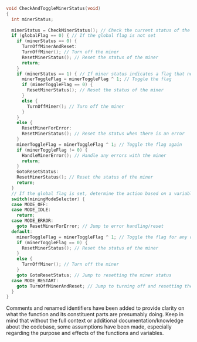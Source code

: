 ```c
void CheckAndToggleMinerStatus(void)
{
  int minerStatus;
  
  minerStatus = CheckMinerStatus(); // Check the current status of the miner
  if (globalFlag == 0) { // If the global flag is not set
    if (minerStatus == 0) {
      TurnOffMinerAndReset:
      TurnOffMiner(); // Turn off the miner
      ResetMinerStatus(); // Reset the status of the miner
      return;
    }
    if (minerStatus == 1) { // If miner status indicates a flag that needs toggling
      minerToggleFlag = minerToggleFlag ^ 1; // Toggle the flag
      if (minerToggleFlag == 0) {
        ResetMinerStatus(); // Reset the status of the miner
      }
      else {
        TurnOffMiner(); // Turn off the miner
      }
    }
    else {
      ResetMinerForError:
      ResetMinerStatus(); // Reset the status when there is an error
    }
    minerToggleFlag = minerToggleFlag ^ 1; // Toggle the flag again
    if (minerToggleFlag != 0) {
      HandleMinerError(); // Handle any errors with the miner
      return;
    }
    GotoResetStatus:
    ResetMinerStatus(); // Reset the status of the miner
    return;
  }
  // If the global flag is set, determine the action based on a variable (possibly a mode selector)
  switch(miningModeSelector) {
  case MODE_OFF:
  case MODE_IDLE:
    return;
  case MODE_ERROR:
    goto ResetMinerForError; // Jump to error handling/reset
  default:
    minerToggleFlag = minerToggleFlag ^ 1; // Toggle the flag for any other mode
    if (minerToggleFlag == 0) {
      ResetMinerStatus(); // Reset the status of the miner
    }
    else {
      TurnOffMiner(); // Turn off the miner
    }
    goto GotoResetStatus; // Jump to resetting the miner status
  case MODE_RESTART:
    goto TurnOffMinerAndReset; // Jump to turning off and resetting the miner
  }
}
```

Comments and renamed identifiers have been added to provide clarity on what the function and its constituent parts are presumably doing. Keep in mind that without the full context or additional documentation/knowledge about the codebase, some assumptions have been made, especially regarding the purpose and effects of the functions and variables.